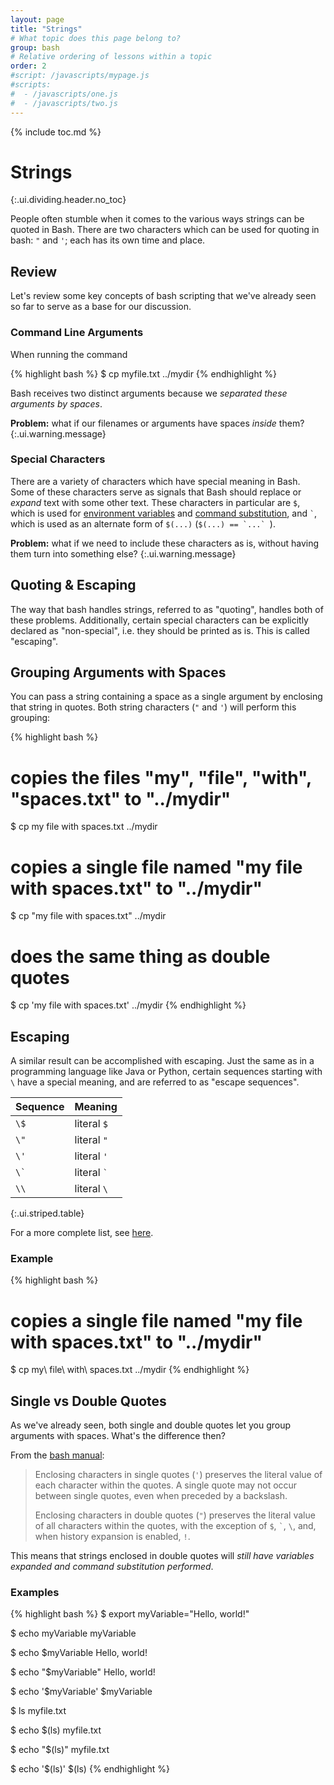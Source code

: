 ```yaml
---
layout: page
title: "Strings"
# What topic does this page belong to?
group: bash
# Relative ordering of lessons within a topic
order: 2
#script: /javascripts/mypage.js
#scripts:
#  - /javascripts/one.js
#  - /javascripts/two.js
---
```



{% include toc.md %}

# Strings
{:.ui.dividing.header.no_toc}

People often stumble when it comes to the various ways strings can be quoted in
Bash. There are two characters which can be used for quoting in bash: `"` and
`'`; each has its own time and place.

## Review

Let's review some key concepts of bash scripting that we've already seen so far
to serve as a base for our discussion.

### Command Line Arguments

When running the command

{% highlight bash %}
$ cp myfile.txt ../mydir
{% endhighlight %}

Bash receives two distinct arguments because we _separated these arguments by
spaces_.

__Problem:__ what if our filenames or arguments have spaces _inside_ them?
{:.ui.warning.message}

### Special Characters

There are a variety of characters which have special meaning in Bash. Some of
these characters serve as signals that Bash should replace or _expand_ text
with some other text. These characters in particular are `$`, which is used for
[environment variables][vars] and [command substitution][command-sub], and
`` ` ``, which is used as an alternate form of `$(...)` (``$(...) == `...` ``).

__Problem:__ what if we need to include these characters as is, without having
them turn into something else?
{:.ui.warning.message}

## Quoting & Escaping

The way that bash handles strings, referred to as "quoting", handles both of
these problems. Additionally, certain special characters can be explicitly
declared as "non-special", i.e. they should be printed as is. This is called
"escaping".

## Grouping Arguments with Spaces

You can pass a string containing a space as a single argument by enclosing that
string in quotes. Both string characters (`"` and `'`) will perform this
grouping:

{% highlight bash %}
# copies the files "my", "file", "with", "spaces.txt" to "../mydir"
$ cp my file with spaces.txt ../mydir

# copies a single file named "my file with spaces.txt" to "../mydir"
$ cp "my file with spaces.txt" ../mydir

# does the same thing as double quotes
$ cp 'my file with spaces.txt' ../mydir
{% endhighlight %}

## Escaping

A similar result can be accomplished with escaping. Just the same as in a
programming language like Java or Python, certain sequences starting with `\`
have a special meaning, and are referred to as "escape sequences".

| Sequence | Meaning         |
| -------- | -------         |
| `\$`     | literal `$`     |
| `\"`     | literal `"`     |
| `\'`     | literal `'`     |
| ``\` ``  | literal `` ` `` |
| `\\`     | literal `\`     |
{:.ui.striped.table}

For a more complete list, see [here][escaping].

### Example

{% highlight bash %}
# copies a single file named "my file with spaces.txt" to "../mydir"
$ cp my\ file\ with\ spaces.txt ../mydir
{% endhighlight %}

## Single vs Double Quotes

As we've already seen, both single and double quotes let you group arguments
with spaces. What's the difference then?

From the [bash manual][bash-3.1.2]:

> Enclosing characters in single quotes (`'`) preserves the literal value of
> each character within the quotes. A single quote may not occur between single
> quotes, even when preceded by a backslash.
>
> Enclosing characters in double quotes (`"`) preserves the literal value of all
> characters within the quotes, with the exception of `$`, `` ` ``, `\`, and,
> when history expansion is enabled, `!`.

This means that strings enclosed in double quotes will _still have variables
expanded and command substitution performed_.

### Examples

{% highlight bash %}
$ export myVariable="Hello, world\!"

$ echo myVariable
myVariable

$ echo $myVariable
Hello, world!

$ echo "$myVariable"
Hello, world!

$ echo '$myVariable'
$myVariable

$ ls
myfile.txt

$ echo $(ls)
myfile.txt

$ echo "$(ls)"
myfile.txt

$ echo '$(ls)'
$(ls)
{% endhighlight %}

[vars]: http://localhost:4000/~15131/topics/terminal-usage/environment-afs/#environment-variables-export
[command-sub]: http://localhost:4000/~15131/topics/bash/input-output/#command-substitution-
[escaping]: http://tldp.org/LDP/abs/html/escapingsection.html
[bash-3.1.2]: http://www.gnu.org/software/bash/manual/html_node/Single-Quotes.html
